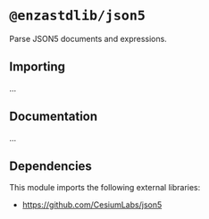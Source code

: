 # `@enzastdlib/json5`

Parse JSON5 documents and expressions.

## Importing

...

## Documentation

...

## Dependencies

This module imports the following external libraries:

- https://github.com/CesiumLabs/json5
